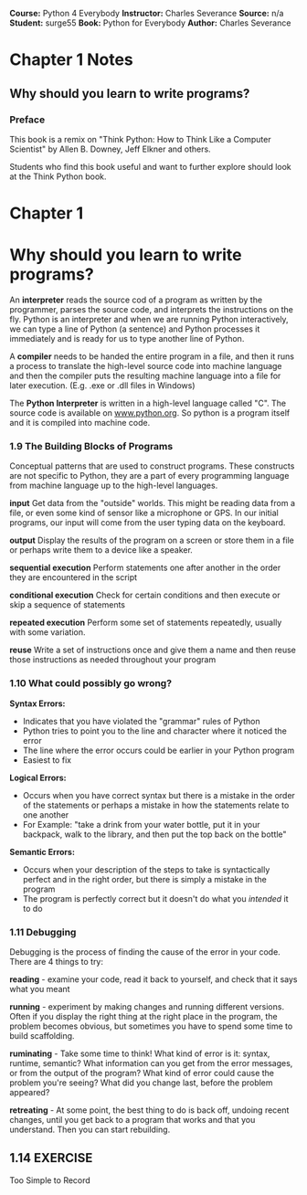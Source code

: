 __Course:__ Python 4 Everybody
__Instructor:__ Charles Severance
__Source:__ n/a
__Student:__ surge55
__Book:__ Python for Everybody
__Author:__ Charles Severance


# Chapter 1 Notes
## Why should you learn to write programs?


### Preface

This book is a remix on "Think Python: How to Think Like a Computer Scientist" by Allen B. Downey, Jeff Elkner and others.

Students who find this book useful and want to further explore should look at the Think Python book.



# Chapter 1

# Why should you learn to write programs?





An **interpreter** reads the source cod of a program as written by the programmer, parses the source code, and interprets the instructions on the fly. Python is an interpreter and when we are running Python interactively, we can type a line of Python (a sentence) and Python processes it immediately and is ready for us to type another line of Python.

A **compiler** needs to be handed the entire program in a file, and then it runs a process to translate the high-level source code into machine language and then the compiler puts the resulting machine language into a file for later execution. (E.g. .exe or .dll files in Windows)



The **Python Interpreter** is written in a high-level language called "C". The source code is available on www.python.org. So python is a program itself and it is compiled into machine code.



### 1.9 The Building Blocks of Programs



Conceptual patterns that are used to construct programs. These constructs are not specific to Python, they are a part of every programming language from machine language up to the high-level languages.

**input** 		Get data from the "outside" worlds. This might be reading data from a file, or even some kind of 					sensor like a microphone or GPS. In our initial programs, our input will come from the user 					typing data on the keyboard.

**output**		Display the results of the program on a screen or store them in a file or perhaps write them to 					a device like a speaker.

**sequential execution** 	Perform statements one after another in the order they are encountered in the script

**conditional execution** Check for certain conditions and then execute or skip a sequence of statements

**repeated execution** Perform some set of statements repeatedly, usually with some variation.

**reuse**		Write a set of instructions once and give them a name and then reuse those instructions as needed throughout your program



### 1.10 What could possibly go wrong?



**Syntax Errors:**

- Indicates that you have violated the "grammar" rules of Python
- Python tries to point you to the line and character where it noticed the error
- The line where the error occurs could be earlier in your Python program
- Easiest to fix



**Logical Errors:**

- Occurs when you have correct syntax but there is a mistake in the order of the statements or perhaps a mistake in how the statements relate to one another
- For Example: "take a drink from your water bottle, put it in your backpack, walk to the library, and then put the top back on the bottle"



**Semantic Errors:**

- Occurs when your description of the steps to take is syntactically perfect and in the right order, but there is simply a mistake in the program
- The program is perfectly correct but it doesn't do what you *intended* it to do



### 1.11 Debugging

Debugging is the process of finding the cause of the error in your code. There are 4 things to try:

**reading** - examine your code, read it back to yourself, and check that it says what you meant

**running** - experiment by making changes and running different versions. Often if you display the right thing at the right place in the program, the problem becomes obvious, but sometimes you have to spend some time to build scaffolding.

**ruminating** - Take some time to think! What kind of error is it: syntax, runtime, semantic? What information can you get from the error messages, or from the output of the program? What kind of error could cause the problem you're seeing? What did you change last, before the problem appeared?

**retreating** - At some point, the best thing to do is back off, undoing recent changes, until you get back to a program that works and that you understand. Then you can start rebuilding.







## 1.14 EXERCISE



Too Simple to Record 





